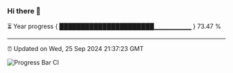 ### Hi there 👋

⏳ Year progress { ██████████████████████▁▁▁▁▁▁▁▁ } 73.47 %

---

⏰ Updated on Wed, 25 Sep 2024 21:37:23 GMT

![Progress Bar CI](https://github.com/IshwaranRudhara/GIT-ACTION/workflows/Progress%20Bar%20CI/badge.svg)
